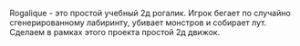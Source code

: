 Rogalique - это простой учебный 2д рогалик.
Игрок бегает по случайно сгенерированному лабиринту, убивает монстров и собирает лут.
Сделаем в рамках этого проекта простой 2д движок.